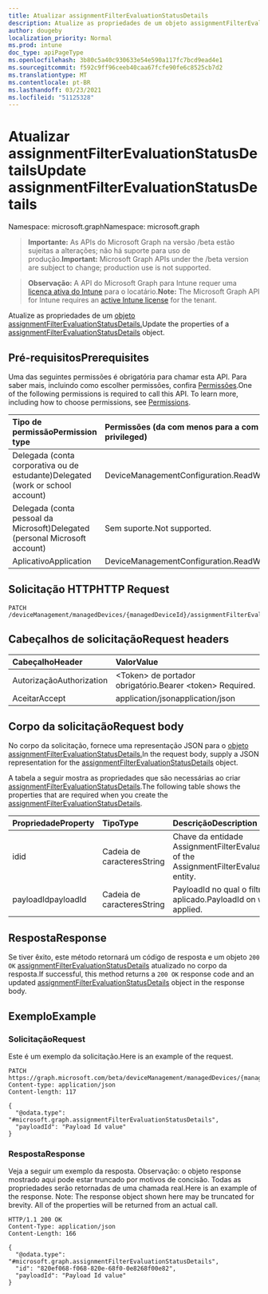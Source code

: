 ```yaml
---
title: Atualizar assignmentFilterEvaluationStatusDetails
description: Atualize as propriedades de um objeto assignmentFilterEvaluationStatusDetails.
author: dougeby
localization_priority: Normal
ms.prod: intune
doc_type: apiPageType
ms.openlocfilehash: 3b80c5a40c930633e54e590a117fc7bcd9ead4e1
ms.sourcegitcommit: f592c9ff96ceeb40caa67fcfe90fe6c8525cb7d2
ms.translationtype: MT
ms.contentlocale: pt-BR
ms.lasthandoff: 03/23/2021
ms.locfileid: "51125328"
---
```

# <a name="update-assignmentfilterevaluationstatusdetails"></a><span data-ttu-id="ae610-103">Atualizar assignmentFilterEvaluationStatusDetails</span><span class="sxs-lookup"><span data-stu-id="ae610-103">Update assignmentFilterEvaluationStatusDetails</span></span>

<span data-ttu-id="ae610-104">Namespace: microsoft.graph</span><span class="sxs-lookup"><span data-stu-id="ae610-104">Namespace: microsoft.graph</span></span>

> <span data-ttu-id="ae610-105">**Importante:** As APIs do Microsoft Graph na versão /beta estão sujeitas a alterações; não há suporte para uso de produção.</span><span class="sxs-lookup"><span data-stu-id="ae610-105">**Important:** Microsoft Graph APIs under the /beta version are subject to change; production use is not supported.</span></span>

> <span data-ttu-id="ae610-106">**Observação:** A API do Microsoft Graph para Intune requer uma [licença ativa do Intune](https://go.microsoft.com/fwlink/?linkid=839381) para o locatário.</span><span class="sxs-lookup"><span data-stu-id="ae610-106">**Note:** The Microsoft Graph API for Intune requires an [active Intune license](https://go.microsoft.com/fwlink/?linkid=839381) for the tenant.</span></span>

<span data-ttu-id="ae610-107">Atualize as propriedades de um [objeto assignmentFilterEvaluationStatusDetails.](../resources/intune-policyset-assignmentfilterevaluationstatusdetails.md)</span><span class="sxs-lookup"><span data-stu-id="ae610-107">Update the properties of a [assignmentFilterEvaluationStatusDetails](../resources/intune-policyset-assignmentfilterevaluationstatusdetails.md) object.</span></span>

## <a name="prerequisites"></a><span data-ttu-id="ae610-108">Pré-requisitos</span><span class="sxs-lookup"><span data-stu-id="ae610-108">Prerequisites</span></span>
<span data-ttu-id="ae610-p101">Uma das seguintes permissões é obrigatória para chamar esta API. Para saber mais, incluindo como escolher permissões, confira [Permissões](/graph/permissions-reference).</span><span class="sxs-lookup"><span data-stu-id="ae610-p101">One of the following permissions is required to call this API. To learn more, including how to choose permissions, see [Permissions](/graph/permissions-reference).</span></span>

|<span data-ttu-id="ae610-111">Tipo de permissão</span><span class="sxs-lookup"><span data-stu-id="ae610-111">Permission type</span></span>|<span data-ttu-id="ae610-112">Permissões (da com menos para a com mais privilégios)</span><span class="sxs-lookup"><span data-stu-id="ae610-112">Permissions (from least to most privileged)</span></span>|
|:---|:---|
|<span data-ttu-id="ae610-113">Delegada (conta corporativa ou de estudante)</span><span class="sxs-lookup"><span data-stu-id="ae610-113">Delegated (work or school account)</span></span>|<span data-ttu-id="ae610-114">DeviceManagementConfiguration.ReadWrite.All</span><span class="sxs-lookup"><span data-stu-id="ae610-114">DeviceManagementConfiguration.ReadWrite.All</span></span>|
|<span data-ttu-id="ae610-115">Delegada (conta pessoal da Microsoft)</span><span class="sxs-lookup"><span data-stu-id="ae610-115">Delegated (personal Microsoft account)</span></span>|<span data-ttu-id="ae610-116">Sem suporte.</span><span class="sxs-lookup"><span data-stu-id="ae610-116">Not supported.</span></span>|
|<span data-ttu-id="ae610-117">Aplicativo</span><span class="sxs-lookup"><span data-stu-id="ae610-117">Application</span></span>|<span data-ttu-id="ae610-118">DeviceManagementConfiguration.ReadWrite.All</span><span class="sxs-lookup"><span data-stu-id="ae610-118">DeviceManagementConfiguration.ReadWrite.All</span></span>|

## <a name="http-request"></a><span data-ttu-id="ae610-119">Solicitação HTTP</span><span class="sxs-lookup"><span data-stu-id="ae610-119">HTTP Request</span></span>
<!-- {
  "blockType": "ignored"
}
-->
``` http
PATCH /deviceManagement/managedDevices/{managedDeviceId}/assignmentFilterEvaluationStatusDetails/{assignmentFilterEvaluationStatusDetailsId}
```

## <a name="request-headers"></a><span data-ttu-id="ae610-120">Cabeçalhos de solicitação</span><span class="sxs-lookup"><span data-stu-id="ae610-120">Request headers</span></span>
|<span data-ttu-id="ae610-121">Cabeçalho</span><span class="sxs-lookup"><span data-stu-id="ae610-121">Header</span></span>|<span data-ttu-id="ae610-122">Valor</span><span class="sxs-lookup"><span data-stu-id="ae610-122">Value</span></span>|
|:---|:---|
|<span data-ttu-id="ae610-123">Autorização</span><span class="sxs-lookup"><span data-stu-id="ae610-123">Authorization</span></span>|<span data-ttu-id="ae610-124">&lt;Token&gt; de portador obrigatório.</span><span class="sxs-lookup"><span data-stu-id="ae610-124">Bearer &lt;token&gt; Required.</span></span>|
|<span data-ttu-id="ae610-125">Aceitar</span><span class="sxs-lookup"><span data-stu-id="ae610-125">Accept</span></span>|<span data-ttu-id="ae610-126">application/json</span><span class="sxs-lookup"><span data-stu-id="ae610-126">application/json</span></span>|

## <a name="request-body"></a><span data-ttu-id="ae610-127">Corpo da solicitação</span><span class="sxs-lookup"><span data-stu-id="ae610-127">Request body</span></span>
<span data-ttu-id="ae610-128">No corpo da solicitação, fornece uma representação JSON para o [objeto assignmentFilterEvaluationStatusDetails.](../resources/intune-policyset-assignmentfilterevaluationstatusdetails.md)</span><span class="sxs-lookup"><span data-stu-id="ae610-128">In the request body, supply a JSON representation for the [assignmentFilterEvaluationStatusDetails](../resources/intune-policyset-assignmentfilterevaluationstatusdetails.md) object.</span></span>

<span data-ttu-id="ae610-129">A tabela a seguir mostra as propriedades que são necessárias ao criar [assignmentFilterEvaluationStatusDetails](../resources/intune-policyset-assignmentfilterevaluationstatusdetails.md).</span><span class="sxs-lookup"><span data-stu-id="ae610-129">The following table shows the properties that are required when you create the [assignmentFilterEvaluationStatusDetails](../resources/intune-policyset-assignmentfilterevaluationstatusdetails.md).</span></span>

|<span data-ttu-id="ae610-130">Propriedade</span><span class="sxs-lookup"><span data-stu-id="ae610-130">Property</span></span>|<span data-ttu-id="ae610-131">Tipo</span><span class="sxs-lookup"><span data-stu-id="ae610-131">Type</span></span>|<span data-ttu-id="ae610-132">Descrição</span><span class="sxs-lookup"><span data-stu-id="ae610-132">Description</span></span>|
|:---|:---|:---|
|<span data-ttu-id="ae610-133">id</span><span class="sxs-lookup"><span data-stu-id="ae610-133">id</span></span>|<span data-ttu-id="ae610-134">Cadeia de caracteres</span><span class="sxs-lookup"><span data-stu-id="ae610-134">String</span></span>|<span data-ttu-id="ae610-135">Chave da entidade AssignmentFilterEvaluationStatusDetails.</span><span class="sxs-lookup"><span data-stu-id="ae610-135">Key of the AssignmentFilterEvaluationStatusDetails entity.</span></span>|
|<span data-ttu-id="ae610-136">payloadId</span><span class="sxs-lookup"><span data-stu-id="ae610-136">payloadId</span></span>|<span data-ttu-id="ae610-137">Cadeia de caracteres</span><span class="sxs-lookup"><span data-stu-id="ae610-137">String</span></span>|<span data-ttu-id="ae610-138">PayloadId no qual o filtro foi aplicado.</span><span class="sxs-lookup"><span data-stu-id="ae610-138">PayloadId on which filter has been applied.</span></span>|



## <a name="response"></a><span data-ttu-id="ae610-139">Resposta</span><span class="sxs-lookup"><span data-stu-id="ae610-139">Response</span></span>
<span data-ttu-id="ae610-140">Se tiver êxito, este método retornará um código de resposta e um objeto `200 OK` [assignmentFilterEvaluationStatusDetails](../resources/intune-policyset-assignmentfilterevaluationstatusdetails.md) atualizado no corpo da resposta.</span><span class="sxs-lookup"><span data-stu-id="ae610-140">If successful, this method returns a `200 OK` response code and an updated [assignmentFilterEvaluationStatusDetails](../resources/intune-policyset-assignmentfilterevaluationstatusdetails.md) object in the response body.</span></span>

## <a name="example"></a><span data-ttu-id="ae610-141">Exemplo</span><span class="sxs-lookup"><span data-stu-id="ae610-141">Example</span></span>

### <a name="request"></a><span data-ttu-id="ae610-142">Solicitação</span><span class="sxs-lookup"><span data-stu-id="ae610-142">Request</span></span>
<span data-ttu-id="ae610-143">Este é um exemplo da solicitação.</span><span class="sxs-lookup"><span data-stu-id="ae610-143">Here is an example of the request.</span></span>
``` http
PATCH https://graph.microsoft.com/beta/deviceManagement/managedDevices/{managedDeviceId}/assignmentFilterEvaluationStatusDetails/{assignmentFilterEvaluationStatusDetailsId}
Content-type: application/json
Content-length: 117

{
  "@odata.type": "#microsoft.graph.assignmentFilterEvaluationStatusDetails",
  "payloadId": "Payload Id value"
}
```

### <a name="response"></a><span data-ttu-id="ae610-144">Resposta</span><span class="sxs-lookup"><span data-stu-id="ae610-144">Response</span></span>
<span data-ttu-id="ae610-p102">Veja a seguir um exemplo da resposta. Observação: o objeto response mostrado aqui pode estar truncado por motivos de concisão. Todas as propriedades serão retornadas de uma chamada real.</span><span class="sxs-lookup"><span data-stu-id="ae610-p102">Here is an example of the response. Note: The response object shown here may be truncated for brevity. All of the properties will be returned from an actual call.</span></span>
``` http
HTTP/1.1 200 OK
Content-Type: application/json
Content-Length: 166

{
  "@odata.type": "#microsoft.graph.assignmentFilterEvaluationStatusDetails",
  "id": "820ef068-f068-820e-68f0-0e8268f00e82",
  "payloadId": "Payload Id value"
}
```




